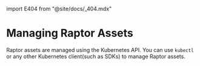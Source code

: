 import E404 from "@site/docs/_404.mdx"

# Managing Raptor Assets

Raptor assets are managed using the Kubernetes API. You can use `kubectl` or any other Kubernetes client(such as SDKs)
to manage Raptor assets.

<E404/>
